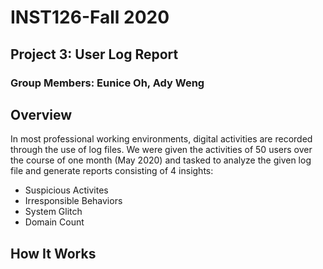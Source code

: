 # INST126-Fall 2020
## Project 3: User Log Report
### Group Members: Eunice Oh, Ady Weng

## Overview
In most professional working environments, digital activities are recorded through the use of log files.
We were given the activities of 50 users over the course of one month (May 2020) and tasked to analyze the
given log file and generate reports consisting of 4 insights:
- Suspicious Activites
- Irresponsible Behaviors
- System Glitch
- Domain Count

## How It Works

